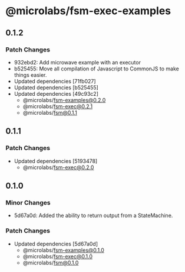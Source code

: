 # @microlabs/fsm-exec-examples

## 0.1.2

### Patch Changes

- 932ebd2: Add microwave example with an executor
- b525455: Move all compilation of Javascript to CommonJS to make things easier.
- Updated dependencies [71fb027]
- Updated dependencies [b525455]
- Updated dependencies [49c93c2]
  - @microlabs/fsm-examples@0.2.0
  - @microlabs/fsm-exec@0.2.1
  - @microlabs/fsm@0.1.1

## 0.1.1

### Patch Changes

- Updated dependencies [5193478]
  - @microlabs/fsm-exec@0.2.0

## 0.1.0

### Minor Changes

- 5d67a0d: Added the ability to return output from a StateMachine.

### Patch Changes

- Updated dependencies [5d67a0d]
  - @microlabs/fsm-examples@0.1.0
  - @microlabs/fsm-exec@0.1.0
  - @microlabs/fsm@0.1.0
